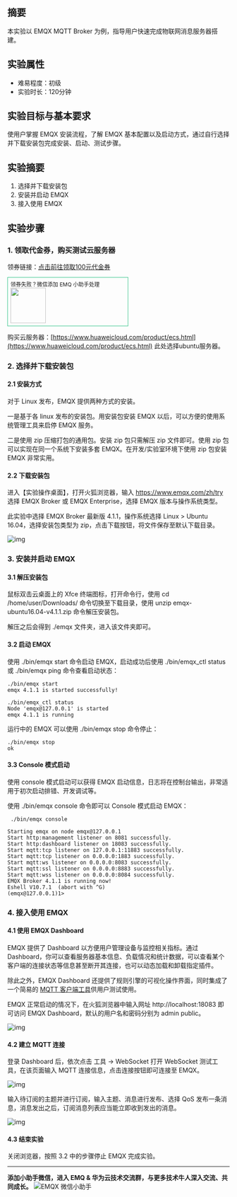 ## 摘要

本实验以 EMQX MQTT Broker 为例，指导用户快速完成物联网消息服务器搭建。

## 实验属性

- 难易程度：初级
- 实验时长：120分钟

## 实验目标与基本要求

使用户掌握 EMQX 安装流程，了解 EMQX 基本配置以及启动方式，通过自行选择并下载安装包完成安装、启动、测试步骤。

## 实验摘要

1. 选择并下载安装包
2. 安装并启动 EMQX
3. 接入使用 EMQX

## 实验步骤

### 1. 领取代金券，购买测试云服务器

领券链接：[点击前往领取100元代金券](https://account.huaweicloud.com/usercenter/#/getCoupons?activityID=P2008240947144281K3W0ZA1RV2D2C&contentID=PCP2008240946236230RRLRX51AFLQE1)

<div style="width: 100%; margin: 10px 0; width: 260px;padding: 6px;border: 1px solid #34c388;">
<div style="font-size: 12px">领券失败？微信添加 EMQ 小助手处理</div><img src="https://static.emqx.net/images/f78798015e84cc54e66e14ba7a8e854d.jpg" style="width: 80px"/>
</div>

购买云服务器：[https://www.huaweicloud.com/product/ecs.html](https://www.huaweicloud.com/product/ecs.html) 此处选择ubuntu服务器。



### 2. 选择并下载安装包

#### 2.1 安装方式

对于 Linux 发布，EMQX 提供两种方式的安装。

一是基于各 linux 发布的安装包。用安装包安装 EMQX 以后，可以方便的使用系统管理工具来启停 EMQX 服务。

二是使用 zip 压缩打包的通用包。安装 zip 包只需解压 zip 文件即可。使用 zip 包可以实现在同一个系统下安装多套 EMQX。在开发/实验室环境下使用 zip 包安装 EMQX 非常实用。

#### 2.2 下载安装包

进入【实验操作桌面】，打开火狐浏览器，输入 https://www.emqx.com/zh/try 选择 EMQX Broker 或 EMQX Enterprise，选择 EMQX 版本与操作系统类型。

此实验中选择 EMQX Broker 最新版 4.1.1，操作系统选择 Linux > Ubuntu 16.04，选择安装包类型为 zip，点击下载按钮，将文件保存至默认下载目录。

![img](https://static.emqx.net/images/63fe106f29f0eea21bedc4602677b5e4.png)            



### 3. 安装并启动 EMQX

#### 3.1 解压安装包

鼠标双击云桌面上的 Xfce 终端图标，打开命令行，使用 cd /home/user/Downloads/ 命令切换至下载目录，使用 unzip emqx-ubuntu16.04-v4.1.1.zip 命令解压安装包。

解压之后会得到 ./emqx 文件夹，进入该文件夹即可。



#### 3.2 启动 EMQX

使用 ./bin/emqx start 命令启动 EMQX，启动成功后使用 ./bin/emqx_ctl status 或 ./bin/emqx ping 命令查看启动状态：

```
./bin/emqx start
emqx 4.1.1 is started successfully!

./bin/emqx_ctl status
Node 'emqx@127.0.0.1' is started
emqx 4.1.1 is running
```

运行中的 EMQX 可以使用 ./bin/emqx stop 命令停止：

```
./bin/emqx stop
ok
```

#### 3.3 Console 模式启动

使用 console 模式启动可以获得 EMQX 启动信息，日志将在控制台输出，非常适用于初次启动排错、开发调试等。

使用 ./bin/emqx console 命令即可以 Console 模式启动 EMQX：


```
 ./bin/emqx console

Starting emqx on node emqx@127.0.0.1
Start http:management listener on 8081 successfully.
Start http:dashboard listener on 18083 successfully.
Start mqtt:tcp listener on 127.0.0.1:11883 successfully.
Start mqtt:tcp listener on 0.0.0.0:1883 successfully.
Start mqtt:ws listener on 0.0.0.0:8083 successfully.
Start mqtt:ssl listener on 0.0.0.0:8883 successfully.
Start mqtt:wss listener on 0.0.0.0:8084 successfully.
EMQX Broker 4.1.1 is running now!
Eshell V10.7.1  (abort with ^G)
(emqx@127.0.0.1)1> 
```


### 4. 接入使用 EMQX

#### 4.1 使用 EMQX Dashboard

EMQX 提供了 Dashboard 以方便用户管理设备与监控相关指标。通过 Dashboard，你可以查看服务器基本信息、负载情况和统计数据，可以查看某个客户端的连接状态等信息甚至断开其连接，也可以动态加载和卸载指定插件。

除此之外，EMQX Dashboard 还提供了规则引擎的可视化操作界面，同时集成了一个简易的 [MQTT 客户端工具](https://www.emqx.com/zh/blog/mqtt-client-tools)供用户测试使用。



EMQX 正常启动的情况下，在火狐浏览器中输入网址 http://localhost:18083 即可访问 EMQX Dashboard，默认的用户名和密码分别为 admin public。

![img](https://static.emqx.net/images/ddf787942c7abb501f605035462751fc.png)            

#### 4.2 建立 MQTT 连接

登录 Dashboard 后，依次点击 工具 -> WebSocket 打开 WebSocket 测试工具，在该页面输入 MQTT 连接信息，点击连接按钮即可连接至 EMQX。

![img](https://static.emqx.net/images/b90d28808208c4d3e691c44bab19c17f.png)            



输入待订阅的主题并进行订阅，输入主题、消息进行发布、选择 QoS 发布一条消息，消息发出之后，订阅消息列表应当能立即收到发出的消息。

![img](https://static.emqx.net/images/f826919c580d8d3d7c1f6b87e29e4cf4.png)            



#### 4.3 结束实验

关闭浏览器，按照 3.2 中的步骤停止 EMQX 完成实验。

---
**添加小助手微信，进入 EMQ & 华为云技术交流群，与更多技术牛人深入交流、共同成长。**
![EMQX 微信小助手](https://static.emqx.net/images/237cdd1601705d7fc794253c757c1d65.png)
